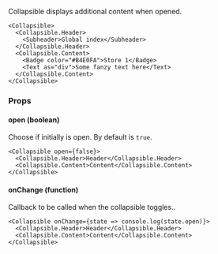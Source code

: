 Collapsible displays additional content when opened.

```react
<Collapsible>
  <Collapsible.Header>
    <Subheader>Global index</Subheader>
  </Collapsible.Header>
  <Collapsible.Content>
    <Badge color="#B4E0FA">Store 1</Badge>
    <Text as="div">Some fanzy text here</Text>
  </Collapsible.Content>
</Collapsible>
```

### Props

#### **open** (boolean)

Choose if initially is open. By default is `true`.

```react
<Collapsible open={false}>
  <Collapsible.Header>Header</Collapsible.Header>
  <Collapsible.Content>Content</Collapsible.Content>
</Collapsible>
```

#### **onChange** (function)

Callback to be called when the collapsible toggles..

```react
<Collapsible onChange={state => console.log(state.open)}>
  <Collapsible.Header>Header</Collapsible.Header>
  <Collapsible.Content>Content</Collapsible.Content>
</Collapsible>
```
